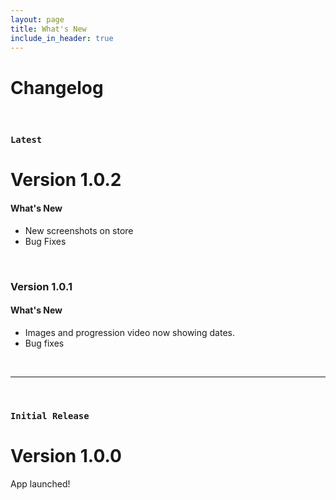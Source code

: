 ```yaml
---
layout: page
title: What's New
include_in_header: true
---
```


# Changelog

<br>

### `Latest`
# **Version 1.0.2**


#### What's New
- New screenshots on store
- Bug Fixes

<br>

### **Version 1.0.1**

#### What's New
- Images and progression video now showing dates.
- Bug fixes

<br>

________
<br>

### `Initial Release`
# **Version 1.0.0**
App launched! 

<br>
